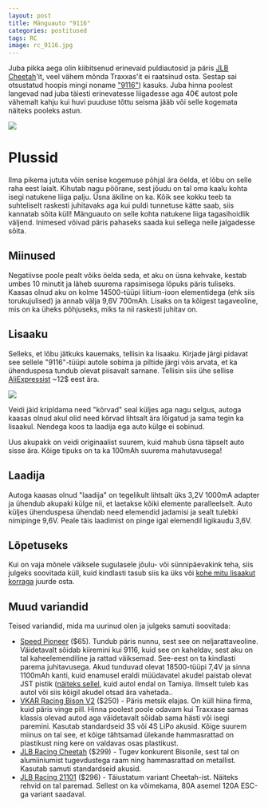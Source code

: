 ```yaml
---
layout: post
title: Mänguauto "9116"
categories: postitused
tags: RC
image: rc_9116.jpg
---
```

Juba pikka aega olin kiibitsenud erinevaid puldiautosid ja päris [JLB Cheetah](https://www.gearbest.com/rc-cars/pp_328270.html)'it, veel vähem mõnda Traxxas'it ei raatsinud osta. Sestap sai otsustatud hoopis mingi noname ["9116"](https://www.gearbest.com/rc-cars/pp_203036.html)) kasuks. Juba hinna poolest langevad nad juba täiesti erinevatesse liigadesse aga 40€ autost pole vähemalt kahju kui huvi puuduse tõttu seisma jääb või selle kogemata näiteks pooleks astun.

![](RC-Car-9116.jpg)


# Plussid

Ilma pikema jututa võin senise kogemuse põhjal ära öelda, et lõbu on selle raha eest laialt. Kihutab nagu pöörane, sest jõudu on tal oma kaalu kohta isegi natukene liiga palju. Üsna äkiline on ka. Kõik see kokku teeb ta suhteliselt raskesti juhitavaks aga kui puldi tunnetuse kätte saab, siis kannatab sõita küll! Mänguauto on selle kohta natukene liiga tagasihoidlik väljend. Inimesed võivad päris pahaseks saada kui sellega neile jalgadesse sõita.


## Miinused

Negatiivse poole pealt võiks öelda seda, et aku on üsna kehvake, kestab umbes 10 minutit ja läheb suurema rapsimisega lõpuks päris tuliseks. Kaasas olnud aku on kolme 14500-tüüpi liitium-ioon elementidega (ehk siis torukujulised) ja annab välja 9,6V 700mAh. Lisaks on ta kõigest tagaveoline, mis on ka üheks põhjuseks, miks ta nii raskesti juhitav on.


## Lisaaku

Selleks, et lõbu jätkuks kauemaks, tellisin ka lisaaku. Kirjade järgi pidavat see sellele "9116"-tüüpi autole sobima ja piltide järgi võis arvata, et ka ühenduspesa tundub olevat piisavalt sarnane. Tellisin siis ühe sellise [AliExpressist](https://www.aliexpress.com/item/Rconly-new-plug-9-6V-800mAh-Li-polymer-battery-for-S911-S912-9115-9116-high-speed/32815585405.html) ~12$ eest ära.

![](9.6V-800mAh-battery.jpg)

Veidi jäid kripldama need "kõrvad" seal küljes aga nagu selgus, autoga kaasas olnud akul olid need kõrvad lihtsalt ära lõigatud ja sama tegin ka lisaakul. Nendega koos ta laadija ega auto külge ei sobinud.

Uus akupakk on veidi originaalist suurem, kuid mahub üsna täpselt auto sisse ära. Kõige tipuks on ta ka 100mAh suurema mahutavusega!


## Laadija

Autoga kaasas olnud "laadija" on tegelikult lihtsalt üks 3,2V 1000mA adapter ja ühendub akupaki külge nii, et laetakse kõiki elemente paralleelselt. Auto küljes ühenduspesa ühendab need elemendid jadamisi ja sealt tulebki nimipinge 9,6V. Peale täis laadimist on pinge igal elemendil ligikaudu 3,6V.


## Lõpetuseks

Kui on vaja mõnele väiksele sugulasele jõulu- või sünnipäevakink teha, siis julgeks soovitada küll, kuid kindlasti tasub siis ka üks või [kohe mitu lisaakut korraga](https://www.aliexpress.com/item/JYRC-9115-9116-S911-S912-RC-Car-Upgrade-spare-parts-Double-battery-cable-new-Battery-9/32816492321.html) juurde osta.


## Muud variandid

Teised variandid, mida ma uurinud olen ja julgeks samuti soovitada:

* [Speed Pioneer](https://www.aliexpress.com/item/Remote-Control-RC-Car-Toys-NO-9302-Speed-Pionee-r-1-18-2-4GHz-4WD-Off/32827011022.html) ($65). Tundub päris nunnu, sest see on neljarattaveoline. Väidetavalt sõidab kiiremini kui 9116, kuid see on kaheldav, sest aku on tal kaheelemendiline ja rattad väiksemad. See-eest on ta kindlasti parema juhitavusega. Akud tunduvad olevat 18500-tüüpi 7,4V ja sinna 1100mAh kanti, kuid enamusel eraldi müüdavatel akudel paistab olevat JST pistik ([näiteks sellel](https://www.aliexpress.com/item/7-4V-1100mAH-Remote-control-airplane-remote-control-helicopter-lithium-battery-7-4V-1100mAH-15C-discharge/32602802866.html), kuid autol endal on Tamiya. Ilmselt tuleb kas autol või siis kõigil akudel otsad ära vahetada..
* [VKAR Racing Bison V2](https://www.gearbest.com/rc-cars/pp_469540.html) ($250) - Päris metsik elajas. On küll hiina firma, kuid päris vinge pill. Hinna poolest poole odavam kui Traxxase samas klassis olevad autod aga väidetavalt sõidab sama hästi või isegi paremini. Kasutab standardseid 3S või 4S LiPo akusid. Kõige suurem miinus on tal see, et kõige tähtsamad ülekande hammasrattad on plastikust ning kere on valdavas osas plastikust.
* [JLB Racing Cheetah](https://www.gearbest.com/rc-cars/pp_328270.html) ($299) - Tugev konkurent Bisonile, sest tal on alumiiniumist tugevdustega raam ning hammasrattad on metallist. Kasutab samuti standardseid akusid.
* [JLB Racing 21101](https://www.gearbest.com/rc-cars/pp_491577.html) ($296) - Täiustatum variant Cheetah-ist. Näiteks rehvid on tal paremad. Sellest on ka võimekama, 80A asemel 120A ESC-ga variant saadaval.

